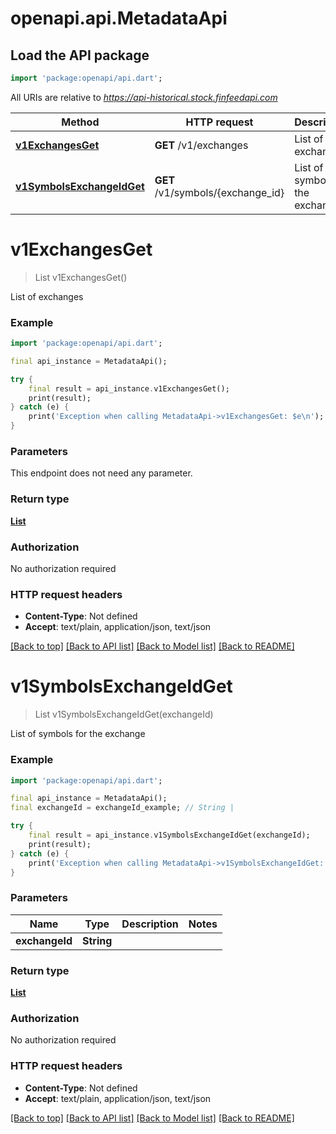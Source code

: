# openapi.api.MetadataApi

## Load the API package
```dart
import 'package:openapi/api.dart';
```

All URIs are relative to *https://api-historical.stock.finfeedapi.com*

Method | HTTP request | Description
------------- | ------------- | -------------
[**v1ExchangesGet**](MetadataApi.md#v1exchangesget) | **GET** /v1/exchanges | List of exchanges
[**v1SymbolsExchangeIdGet**](MetadataApi.md#v1symbolsexchangeidget) | **GET** /v1/symbols/{exchange_id} | List of symbols for the exchange


# **v1ExchangesGet**
> List<FinFeedAPIExchangeModel> v1ExchangesGet()

List of exchanges

### Example
```dart
import 'package:openapi/api.dart';

final api_instance = MetadataApi();

try {
    final result = api_instance.v1ExchangesGet();
    print(result);
} catch (e) {
    print('Exception when calling MetadataApi->v1ExchangesGet: $e\n');
}
```

### Parameters
This endpoint does not need any parameter.

### Return type

[**List<FinFeedAPIExchangeModel>**](FinFeedAPIExchangeModel.md)

### Authorization

No authorization required

### HTTP request headers

 - **Content-Type**: Not defined
 - **Accept**: text/plain, application/json, text/json

[[Back to top]](#) [[Back to API list]](../README.md#documentation-for-api-endpoints) [[Back to Model list]](../README.md#documentation-for-models) [[Back to README]](../README.md)

# **v1SymbolsExchangeIdGet**
> List<FinFeedAPISymbolModel> v1SymbolsExchangeIdGet(exchangeId)

List of symbols for the exchange

### Example
```dart
import 'package:openapi/api.dart';

final api_instance = MetadataApi();
final exchangeId = exchangeId_example; // String | 

try {
    final result = api_instance.v1SymbolsExchangeIdGet(exchangeId);
    print(result);
} catch (e) {
    print('Exception when calling MetadataApi->v1SymbolsExchangeIdGet: $e\n');
}
```

### Parameters

Name | Type | Description  | Notes
------------- | ------------- | ------------- | -------------
 **exchangeId** | **String**|  | 

### Return type

[**List<FinFeedAPISymbolModel>**](FinFeedAPISymbolModel.md)

### Authorization

No authorization required

### HTTP request headers

 - **Content-Type**: Not defined
 - **Accept**: text/plain, application/json, text/json

[[Back to top]](#) [[Back to API list]](../README.md#documentation-for-api-endpoints) [[Back to Model list]](../README.md#documentation-for-models) [[Back to README]](../README.md)

